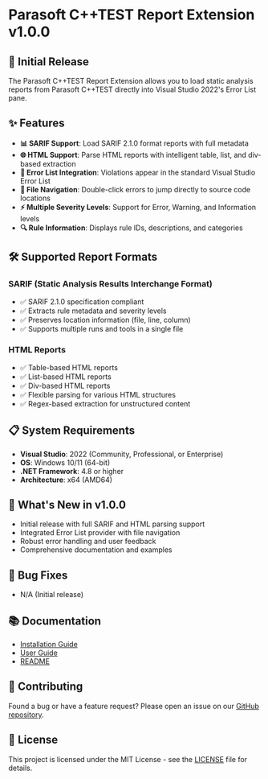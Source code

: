 # Parasoft C++TEST Report Extension v1.0.0

## 🎉 Initial Release

The Parasoft C++TEST Report Extension allows you to load static analysis reports from Parasoft C++TEST directly into Visual Studio 2022's Error List pane.

## ✨ Features

- **📊 SARIF Support**: Load SARIF 2.1.0 format reports with full metadata
- **🌐 HTML Support**: Parse HTML reports with intelligent table, list, and div-based extraction
- **📝 Error List Integration**: Violations appear in the standard Visual Studio Error List
- **🎯 File Navigation**: Double-click errors to jump directly to source code locations
- **⚡ Multiple Severity Levels**: Support for Error, Warning, and Information levels
- **🔍 Rule Information**: Displays rule IDs, descriptions, and categories

## 🛠️ Supported Report Formats

### SARIF (Static Analysis Results Interchange Format)
- ✅ SARIF 2.1.0 specification compliant
- ✅ Extracts rule metadata and severity levels
- ✅ Preserves location information (file, line, column)
- ✅ Supports multiple runs and tools in a single file

### HTML Reports
- ✅ Table-based HTML reports
- ✅ List-based HTML reports  
- ✅ Div-based HTML reports
- ✅ Flexible parsing for various HTML structures
- ✅ Regex-based extraction for unstructured content

## 📋 System Requirements

- **Visual Studio**: 2022 (Community, Professional, or Enterprise)
- **OS**: Windows 10/11 (64-bit)
- **.NET Framework**: 4.8 or higher
- **Architecture**: x64 (AMD64)

## 🚀 What's New in v1.0.0

- Initial release with full SARIF and HTML parsing support
- Integrated Error List provider with file navigation
- Robust error handling and user feedback
- Comprehensive documentation and examples

## 🐛 Bug Fixes

- N/A (Initial release)

## 📚 Documentation

- [Installation Guide](INSTALLATION.md)
- [User Guide](USER_GUIDE.md)
- [README](README.md)

## 🤝 Contributing

Found a bug or have a feature request? Please open an issue on our [GitHub repository](https://github.com/zuwasi/ParasoftReportExtension).

## 📄 License

This project is licensed under the MIT License - see the [LICENSE](LICENSE) file for details.
